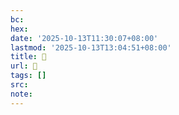 ```yaml
---
bc:
hex:
date: '2025-10-13T11:30:07+08:00'
lastmod: '2025-10-13T13:04:51+08:00'
title: 󰤢
url: 󰤢
tags: []
src:
note:
---
```

